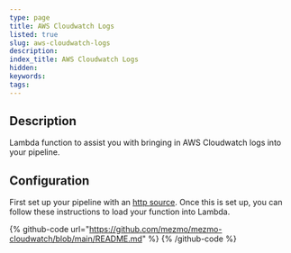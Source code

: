 ```yaml
---
type: page
title: AWS Cloudwatch Logs
listed: true
slug: aws-cloudwatch-logs
description: 
index_title: AWS Cloudwatch Logs
hidden: 
keywords: 
tags: 
---
```



## Description

Lambda function to assist you with bringing in AWS Cloudwatch logs into your pipeline.

## Configuration

First set up your pipeline with an [http source](/telemetry-pipelines/http-source).  Once this is set up, you can follow these instructions to load your function into Lambda.

{% github-code url="https://github.com/mezmo/mezmo-cloudwatch/blob/main/README.md" %}
{% /github-code %}